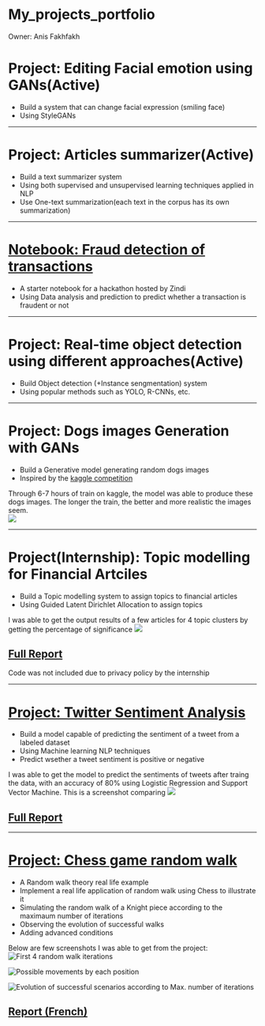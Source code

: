 # My_projects_portfolio
Owner: Anis Fakhfakh


# Project: Editing Facial emotion using GANs(Active)
* Build a system that can change facial expression (smiling face)
* Using StyleGANs

---
# Project: Articles summarizer(Active)
* Build a text summarizer system
* Using both supervised and unsupervised learning techniques applied in NLP
* Use One-text summarization(each text in the corpus has its own summarization)

---

# [Notebook: Fraud detection of transactions](https://github.com/anisfakhfakh/Fraud-detection-of-transactions) 
* A starter notebook for a hackathon hosted by Zindi
* Using Data analysis and prediction to predict whether a transaction is fraudent or not 

---

# Project: Real-time object detection using different approaches(Active)
* Build Object detection (+Instance sengmentation) system 
* Using popular methods such as YOLO, R-CNNs, etc.

---

# Project: Dogs images Generation with GANs
* Build a Generative model generating random dogs images
* Inspired by the [kaggle competition](https://www.kaggle.com/c/generative-dog-images/overview) 

Through 6-7 hours of train on kaggle, the model was able to produce these dogs images. The longer the train, the better and more realistic the images seem.  
![](Images/Generated%20Dogs.png)

---

# Project(Internship): Topic modelling for Financial Artciles
* Build a Topic modelling system to assign topics to financial articles 
* Using Guided Latent Dirichlet Allocation to assign topics

I was able to get the output results of a few articles for 4 topic clusters by getting the percentage of significance 
![](Images/Topic%20modelling%20results.PNG)

## [Full Report](https://drive.google.com/file/d/1dWGjvWhX1XCUFrQtGr5B2-eW1v2l8vlq/view?usp=sharing)
Code was not included due to privacy policy by the internship

---

# [Project: Twitter Sentiment Analysis](https://github.com/anisfakhfakh/Twitter-sentiment-analysis) 
* Build a model capable of predicting the sentiment of a tweet from a labeled dataset
* Using Machine learning NLP techniques
* Predict wsether a tweet sentiment is positive or negative

I was able to get the model to predict the sentiments of tweets after traing the data, with an accuracy of 80% using Logistic Regression and Support Vector Machine.
This is a screenshot comparing 
![](Images/Twitter%20Sentiment%20analysis%20models%20accuracy.png)

## [Full Report](https://drive.google.com/file/d/1mQyEo7B1EIN7iaZXUDSzKWji6MVWG37X/view)

---
# [Project: Chess game random walk](https://github.com/anisfakhfakh/Chess_game-random_walk) 
* A Random walk theory real life example
* Implement a real life application of random walk using Chess to illustrate it
* Simulating the random walk of a Knight piece according to the maximaum number of iterations
* Observing the evolution of successful walks
* Adding advanced conditions

Below are few screenshots I was able to get from the project:
![First 4 random walk iterations](Images/Example%20of%20random%20walk%20iterations.PNG)

![Possible movements by each position](Images/Number%20of%20possible%20movements%20by%20position.png)

![Evolution of successful scenarios according to Max. number of iterations](Images/number%20of%20scenarions%20for%20every%20possible%20number%20of%20mouvements.PNG)

## [Report (French)](https://drive.google.com/file/d/1voTDEaUm83QKuhAL-_HxwcHVRhNvLRT5/view)


